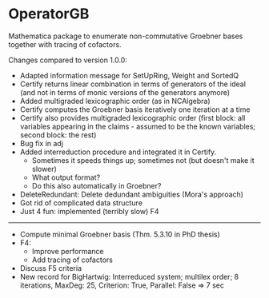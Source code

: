 # OperatorGB
Mathematica package to enumerate non-commutative Groebner bases together with tracing of cofactors.

Changes compared to version 1.0.0:
  * Adapted information message for SetUpRing, Weight and SortedQ
  * Certify returns linear combination in terms of generators of the ideal (and not in terms of monic versions of the generators anymore)
  * Added multigraded lexicographic order (as in NCAlgebra)
  * Certify computes the Groebner basis iteratively one iteration at a time
  * Certify also provides multigraded lexicographic order (first block: all variables appearing in the claims - assumed to be the known variables; second block: the rest)
  * Bug fix in adj
  * Added interreduction procedure and integrated it in Certify.
      - Sometimes it speeds things up; sometimes not (but doesn't make it slower)
      - What output format?
      - Do this also automatically in Groebner?
 * DeleteRedundant: Delete dedundant ambiguities (Mora's approach)
  * Got rid of complicated data structure
  * Just 4 fun: implemented (terribly slow) F4 
  ---------
  * Compute minimal Groebner basis (Thm. 5.3.10 in PhD thesis)
  * F4:
      - Improve performance
      - Add tracing of cofactors
  * Discuss F5 criteria
  * New record for BigHartwig: Interreduced system; multilex order; 8 iterations, MaxDeg: 25, Criterion: True, Parallel: False => 7 sec
  
